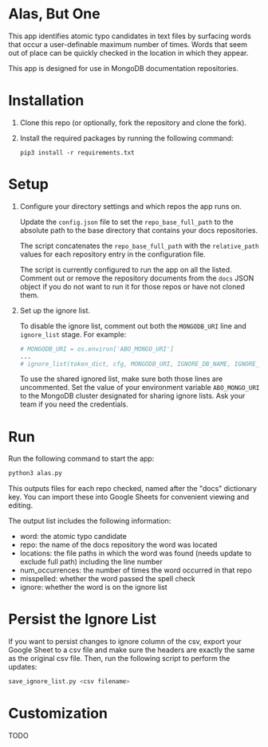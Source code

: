 # Alas, But One

This app identifies atomic typo candidates in text files by surfacing words
that occur a user-definable maximum number of times. Words that seem out of
place can be quickly checked in the location in which they appear.

This app is designed for use in MongoDB documentation repositories.

# Installation

1. Clone this repo (or optionally, fork the repository and clone the fork).

2. Install the required packages by running the following command:

   ```
   pip3 install -r requirements.txt
   ```

# Setup

1. Configure your directory settings and which repos the app runs on.

   Update the ``config.json`` file to set the ``repo_base_full_path`` to the 
   absolute path to the base directory that contains your docs repositories.

   The script concatenates the ``repo_base_full_path`` with the ``relative_path``
   values for each repository entry in the configuration file.

   The script is currently configured to run the app on all the listed.
   Comment out or remove the repository documents from the ``docs`` JSON object
   if you do not want to run it for those repos or have not cloned them.

2. Set up the ignore list.

   To disable the ignore list, comment out both the ``MONGODB_URI`` line and
   ``ignore_list`` stage. For example:

   ```python
   # MONGODB_URI = os.environ['ABO_MONGO_URI']
   ...
   # ignore_list(token_dict, cfg, MONGODB_URI, IGNORE_DB_NAME, IGNORE_COLL_NAME)
   ```

   To use the shared ignored list, make sure both those lines are uncommented.
   Set the value of your environment variable ``ABO_MONGO_URI`` to the
   MongoDB cluster designated for sharing ignore lists. Ask your team if you
   need the credentials.

# Run

Run the following command to start the app:

```bash
python3 alas.py
```

This outputs files for each repo checked, named after the "docs" dictionary
key. You can import these into Google Sheets for convenient viewing and editing.

The output list includes the following information:

- word: the atomic typo candidate
- repo: the name of the docs repository the word was located
- locations: the file paths in which the word was found (needs update to exclude full path) including the line number
- num_occurrences: the number of times the word occurred in that repo
- misspelled: whether the word passed the spell check
- ignore: whether the word is on the ignore list

# Persist the Ignore List

If you want to persist changes to ignore column of the csv, export your
Google Sheet to a csv file and make sure the headers are exactly the same as 
the original csv file. Then, run the following script to perform the
updates:

```bash
save_ignore_list.py <csv filename>
```


# Customization

TODO
